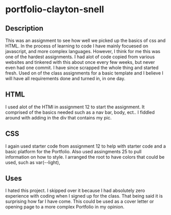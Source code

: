 # portfolio-clayton-snell

## Description
This was an assignment to see how well we picked up the basics of css and HTML. In the process of learning to code I have mainly focuesed on javascript, and more complex languages. However, I think for me this was one of the hardest assignments. I had alot of code copied from various websites and tinkered with this about once every few weeks, but never even had one commit. I have since scrapped the whole thing and started fresh. Used on of the class assignments for a basic template and I believe I will have all requirements done and turned in, in one day.

## HTML

I used alot of the HTMl in assignment 12 to start the assignment. It comprised of the basics needed such as a nav bar, body, ect.. I fiddled around with adding in the div that contains my pic.


## CSS

I again used starter code from assignment 12 to help with starter code and a basic platform for the Portfolio. Also used assingments 25 to pull information on how to style. I arranged the root to have colors that could be used, such as var(--light), 

## Uses
I hated this project. I skipped over it because I had absolutely zero experience with coding when I signed up for the class. That being said it is surprising how far I have come. This could be used as a cover letter or opening page to a more complex Portfolio in my opinion.


